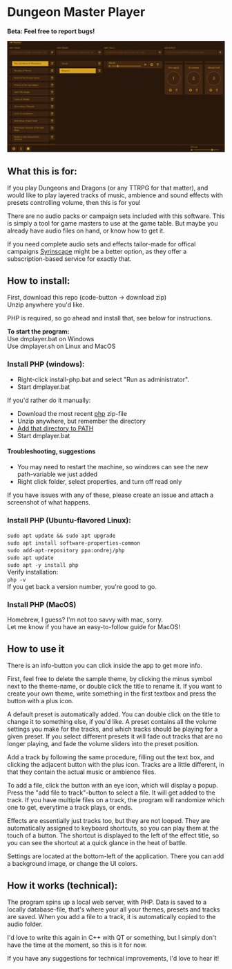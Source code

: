 # Dungeon Master Player
<b>Beta: Feel free to report bugs!</b>

<img src="readme.jpeg" alt="Preview of the application">

## What this is for:
If you play Dungeons and Dragons (or any TTRPG for that matter), and would like to play layered tracks of music, ambience and sound effects with presets controlling volume, then this is for you!

There are no audio packs or campaign sets included with this software. This is simply a tool for game masters to use at the game table. But maybe you already have audio files on hand, or know how to get it.

If you need complete audio sets and effects tailor-made for offical campaigns <a href="https://syrinscape.com/subscriptions/3-supersyrin/">Syrinscape</a> might be a better option, as they offer a subscription-based service for exactly that.

## How to install:
First, download this repo (code-button -> download zip)<br>
Unzip anywhere you'd like.

PHP is required, so go ahead and install that, see below for instructions.<br>

**To start the program:**<br>
Use dmplayer.bat on Windows<br>
Use dmplayer.sh on Linux and MacOS<br>

### Install PHP (windows):
- Right-click install-php.bat and select "Run as administrator".
- Start dmplayer.bat

If you'd rather do it manually:
- Download the most recent <a href="https://windows.php.net/download">php</a> zip-file
- Unzip anywhere, but remember the directory
- <a href="https://www.computerhope.com/issues/ch000549.htm">Add that directory to PATH</a>
- Start dmplayer.bat

#### Troubleshooting, suggestions
- You may need to restart the machine, so windows can see the new path-variable we just added
- Right click folder, select properties, and turn off read only

If you have issues with any of these, please create an issue and attach a screenshot of what happens.

### Install PHP (Ubuntu-flavored Linux):
`sudo apt update && sudo apt upgrade`<br>
`sudo apt install software-properties-common`<br>
`sudo add-apt-repository ppa:ondrej/php`<br>
`sudo apt update`<br>
`sudo apt -y install php`<br>
Verify installation:<br>
`php -v`<br>
If you get back a version number, you're good to go.

### Install PHP (MacOS)
Homebrew, I guess? I'm not too savvy with mac, sorry.<br>
Let me know if you have an easy-to-follow guide for MacOS!

## How to use it
There is an info-button you can click inside the app to get more info.

First, feel free to delete the sample theme, by clicking the minus symbol next to the theme-name, or double click the title to rename it. If you want to create your own theme, write something in the first textbox and press the button with a plus icon.

A default preset is automatically added. You can double click on the title to change it to something else, if you'd like. A preset contains all the volume settings you make for the tracks, and which tracks should be playing for a given preset. If you select different presets it will fade out tracks that are no longer playing, and fade the volume sliders into the preset position.

Add a track by following the same procedure, filling out the text box, and clicking the adjacent button with the plus icon. Tracks are a little different, in that they contain the actual music or ambience files.

To add a file, click the button with an eye icon, which will display a popup. Press the "add file to track"-button to select a file. It will get added to the track. If you have multiple files on a track, the program will randomize which one to get, everytime a track plays, or ends.

Effects are essentially just tracks too, but they are not looped. They are automatically assigned to keyboard shortcuts, so you can play them at the touch of a button. The shortcut is displayed to the left of the effect title, so you can see the shortcut at a quick glance in the heat of battle.

Settings are located at the bottom-left of the application. There you can add a background image, or change the UI colors.

## How it works (technical):
The program spins up a local web server, with PHP.
Data is saved to a locally database-file, that's where your all your themes, presets and tracks are saved.
When you add a file to a track, it is automatically copied to the audio folder.

I'd love to write this again in C++ with QT or something, but I simply don't have the time at the moment, so this is it for now.

If you have any suggestions for technical improvements, I'd love to hear it!